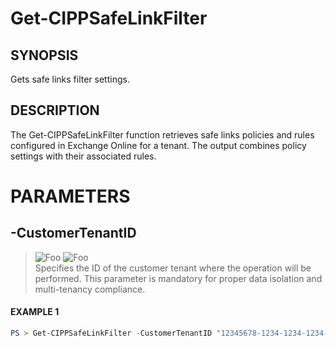 # Get-CIPPSafeLinkFilter
## SYNOPSIS
Gets safe links filter settings.
## DESCRIPTION
The Get-CIPPSafeLinkFilter function retrieves safe links policies and rules configured in Exchange Online for a tenant.
The output combines policy settings with their associated rules.
# PARAMETERS

## **-CustomerTenantID**
> ![Foo](https://img.shields.io/badge/Type-String-Blue?) ![Foo](https://img.shields.io/badge/Mandatory-TRUE-Red?) \
Specifies the ID of the customer tenant where the operation will be performed. This parameter is mandatory for proper data isolation and multi-tenancy compliance.

 #### EXAMPLE 1
```powershell
PS > Get-CIPPSafeLinkFilter -CustomerTenantID "12345678-1234-1234-1234-1234567890AB"
```

